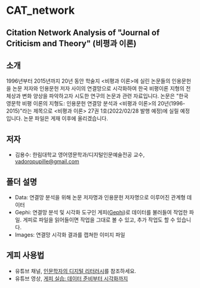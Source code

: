 # CAT_network
Citation Network Analysis of "Journal of Criticism and Theory" (비평과 이론)
---------
## 소개
1996년부터 2015년까지 20년 동안 학술지 <비평과 이론>에 실린 논문들의 인용문헌을 논문 저자와 인용문헌 저자 사이의 연결망으로 시각화하여 
한국 비평이론 지형의 전체상과 변화 양상을 파악하고자 시도한 연구의 논문과 관련 자료입니다. 
논문은 "한국 영문학 비평 이론의 지형도: 인용문헌 연결망 분석과 <비평과 이론>의 20년(1996-2015)"라는 제목으로 
<비평과 이론> 27권 1호(2022/02/28 발행 예정)에 실릴 예정입니다. 논문 파일은 게재 이후에 올리겠습니다. 
## 저자
* 김용수: 한림대학교 영어영문학과/디지털인문예술전공 교수, vadoropupille@gmail.com 
## 폴더 설명
* Data: 연결망 분석을 위해 논문 저자명과 인용문헌 저자명으로 이루어진 관계형 데이터 
* Gephi: 연결망 분석 및 시각화 도구인 게피([Gephi](https://gephi.org/))로 데이터를 불러들여 작업한 파일. 게피로 파일을 읽어들이면 작업을 그대로 볼 수 있고, 
추가 작업도 할 수 있습니다. 
* Images: 연결망 시각화 결과를 캡쳐한 이미지 파일
## 게피 사용법
* 유튜브 채널, [인문학자의 디지털 리터러시](https://www.youtube.com/channel/UCu2gwN8Kl6rmfgU1AKg_LsQ)를 참조하세요.
* 유튜브 영상, [게피 실습: 데이터 준비부터 시각화까지](https://youtu.be/lJCR_F2KIrI) 
